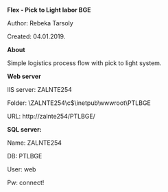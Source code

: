 **Flex - Pick to Light labor BGE**

Author:     Rebeka Tarsoly

Created:    04.01.2019.


**About**

Simple logistics process flow with pick to light system.


**Web server**

IIS server: ZALNTE254

Folder: \\ZALNTE254\c$\inetpub\wwwroot\PTLBGE

URL: http://zalnte254/PTLBGE/


**SQL server:**

Name: ZALNTE254

DB: PTLBGE

User: web

Pw: connect!